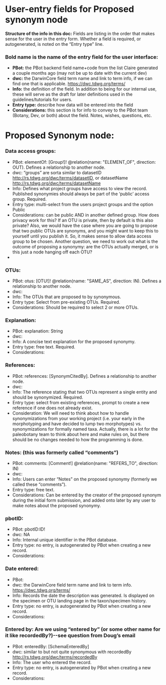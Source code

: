 # User-entry fields for Proposed synonym node

**Structure of the info in this doc:** Fields are listing in the order that makes sense for the user in the entry form. Whether a field is required, or autogenerated, is noted on the “Entry type” line.

### Bold name is the name of the entry field for the user interface: 
* **PBot:** the PBot backend field name+code from the list Claire generated a couple months ago (may not be up to date with the current dev)
* **dwc:** the DarwinCore field term name and link to term info, if we can find one that is applicable. https://dwc.tdwg.org/terms/ 
* **Info:** the definition of the field. In addition to being for our internal use, these will serve as the draft for later definitions used in the guidelines/tutorials for users. 
* **Entry type:** describe how data will be entered into the field
* **Considerations:** this section is for info to convey to the PBot team (Botany, Dev, or both) about the field. Notes, wishes, questions, etc. 


# Proposed Synonym node:

### Data access groups:
* PBot: elementOf: [Group!]! @relation(name: "ELEMENT_OF", direction: OUT). Defines a relationship to another node.
* dwc:  “groups” are sorta similar to datasetID http://rs.tdwg.org/dwc/terms/datasetID, or datasetName http://rs.tdwg.org/dwc/terms/datasetName
* Info: Defines what project groups have access to view the record. Published synonymies should always be part of the ‘public’ access group. Required.
* Entry type: multi-select from the users project groups and the option Public
* Considerations: can be public AND in another defined group. How does privacy work for this? If an OTU is private, then by default is this also private? Also, we would have the case where you are going to propose that two public OTUs are synonyms, and you might want to keep this to yourself until you publish it. So, it makes sense to allow data access group to be chosen. Another question, we need to work out what is the outcome of proposing a synonymy: are the OTUs actually merged, or is this just a node hanging off each OTU?
* 
### OTUs:
* PBot: otus: [OTU!]! @relation(name: "SAME_AS", direction: IN). Defines a relationship to another node.
* dwc: 
* Info: The OTUs that are proposed to by synonymous.
* Entry type: Select from pre-existing OTUs. Required.
* Considerations: Should be required to select 2 or more OTUs. 

### Explanation:
* PBot: explanation: String
* dwc:  
* Info: A concise text explanation for the proposed synonymy. 
* Entry type: free text. Required. 
* Considerations: 


### References:
* PBot: references: [SynonymCitedBy]. Defines a relationship to another node.
* dwc:  
* Info: The reference stating that two OTUs represent a single entity and should be synonymized. Required.
* Entry type: select from existing references, prompt to create a new reference if one does not already exist. 
* Consideration: We will need to think about how to handle synonymizations from your working project (i.e. your early in the morphotyping and have decided to lump two morphotypes) vs. synonymizations for formally named taxa. Actually, there is a lot for the paleobotany team to think about here and make rules on, but there should be no changes needed to how the programming is done. 

### Notes: (this was formerly called “comments”)
* PBot: comments: [Comment!] @relation(name: "REFERS_TO", direction: IN)
* dwc:  
* Info: Users can enter “Notes” on the proposed synonymy (formerly we called these “comments”). 
* Entry type: free text.
* Considerations: Can be entered by the creator of the proposed synonym during the initial form submission, and added onto later by any user to make notes about the proposed synonymy.

### pbotID:
* PBot: pbotID:ID!
* dwc:  NA
* Info: Internal unique identifier in the PBot database. 
* Entry type: no entry, is autogenerated by PBot when creating a new record.
* Considerations: 

### Date entered: 
* PBot: 
* dwc: the DarwinCore field term name and link to term info. https://dwc.tdwg.org/terms/ 
* Info: Records the date the description was generated. Is displayed on the specimen or OTU landing page in the taxon/specimen history. 
* Entry type: no entry, is autogenerated by PBot when creating a new record.
* Considerations: 

### Entered by:  Are we using “entered by” (or some other name for it like recordedBy?)--see question from Doug’s email
* PBot: enteredBy: [SchemaEnteredBy]
* dwc: similar to but not quite synonymous with recordedBy http://rs.tdwg.org/dwc/terms/recordedBy
* Info: The user who entered the record.
* Entry type: no entry, is autogenerated by PBot when creating a new record.
* Considerations:
